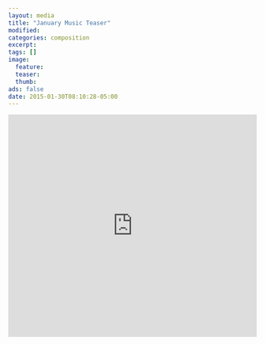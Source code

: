 ```yaml
---
layout: media
title: "January Music Teaser"
modified:
categories: composition
excerpt:
tags: []
image:
  feature:
  teaser:
  thumb:
ads: false
date: 2015-01-30T08:10:28-05:00
---
```


<iframe width="100%" height="450" scrolling="no" frameborder="no" src="https://w.soundcloud.com/player/?url=https%3A//api.soundcloud.com/tracks/188728186&amp;auto_play=true&amp;hide_related=false&amp;show_comments=true&amp;show_user=true&amp;show_reposts=false&amp;visual=true"></iframe>

